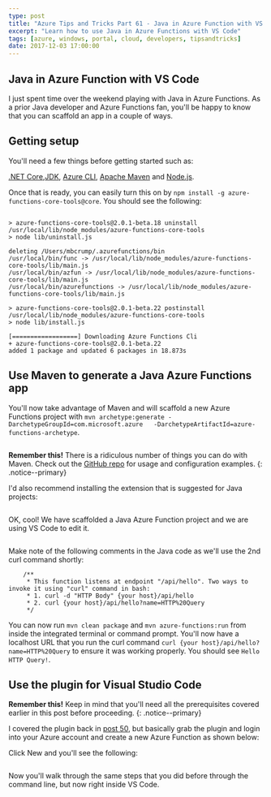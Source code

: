 ```yaml
---
type: post
title: "Azure Tips and Tricks Part 61 - Java in Azure Function with VS Code"
excerpt: "Learn how to use Java in Azure Functions with VS Code"
tags: [azure, windows, portal, cloud, developers, tipsandtricks]
date: 2017-12-03 17:00:00
---
```



## Java in Azure Function with VS Code

I just spent time over the weekend playing with Java in Azure Functions. As a prior Java developer and Azure Functions fan, you'll be happy to know that you can scaffold an app in a couple of ways. 

## Getting setup

You'll need a few things before getting started such as: 

[.NET Core](https://www.microsoft.com/net/core),[JDK](https://www.azul.com/downloads/zulu/), [Azure CLI](https://docs.microsoft.com/cli/azure), [Apache Maven](https://maven.apache.org) and [Node.js](https://nodejs.org/download/). 

 Once that is ready, you can easily turn this on by `npm install -g azure-functions-core-tools@core`. You should see the following: 

```text

> azure-functions-core-tools@2.0.1-beta.18 uninstall /usr/local/lib/node_modules/azure-functions-core-tools
> node lib/uninstall.js

deleting /Users/mbcrump/.azurefunctions/bin
/usr/local/bin/func -> /usr/local/lib/node_modules/azure-functions-core-tools/lib/main.js
/usr/local/bin/azfun -> /usr/local/lib/node_modules/azure-functions-core-tools/lib/main.js
/usr/local/bin/azurefunctions -> /usr/local/lib/node_modules/azure-functions-core-tools/lib/main.js

> azure-functions-core-tools@2.0.1-beta.22 postinstall /usr/local/lib/node_modules/azure-functions-core-tools
> node lib/install.js

[==================] Downloading Azure Functions Cli
+ azure-functions-core-tools@2.0.1-beta.22
added 1 package and updated 6 packages in 18.873s
```

## Use Maven to generate a Java Azure Functions app

You'll now take advantage of Maven and will scaffold a new Azure Functions project with `mvn archetype:generate -DarchetypeGroupId=com.microsoft.azure   -DarchetypeArtifactId=azure-functions-archetype`. 

<img :src="$withBase('/files/functionjava1.gif')">

**Remember this!** There is a ridiculous number of things you can do with Maven. Check out the [GitHub repo](https://github.com/Microsoft/azure-maven-plugins/tree/master/azure-functions-maven-plugin) for usage and configuration examples. 
{: .notice--primary}

I'd also recommend installing the extension that is suggested for Java projects:

<img :src="$withBase('/files/functionjava2.png')">

OK, cool! We have scaffolded a Java Azure Function project and we are using VS Code to edit it. 

<img :src="$withBase('/files/functionjava3.png')">

Make note of the following comments in the Java code as we'll use the 2nd curl command shortly:

```text
    /**
     * This function listens at endpoint "/api/hello". Two ways to invoke it using "curl" command in bash:
     * 1. curl -d "HTTP Body" {your host}/api/hello
     * 2. curl {your host}/api/hello?name=HTTP%20Query
     */
```

You can now run `mvn clean package` and `mvn azure-functions:run` from inside the integrated terminal or command prompt. You'll now have a localhost URL that you run the curl command `curl {your host}/api/hello?name=HTTP%20Query` to ensure it was working properly. You should see `Hello HTTP Query!`. 

## Use the plugin for Visual Studio Code 

**Remember this!**  Keep in mind that you'll need all the prerequisites covered earlier in this post before proceeding. 
{: .notice--primary}

I covered the plugin back in [post 50](tip50/), but basically grab the plugin and login into your Azure account and create a new Azure Function as shown below:

Click New and you'll see the following: 

<img :src="$withBase('/files/functionjava4.png')">

Now you'll walk through the same steps that you did before through the command line, but now right inside VS Code. 
